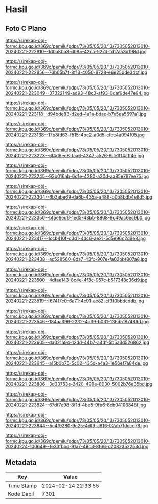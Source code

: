 # Hasil

## Foto C Plano

https://sirekap-obj-formc.kpu.go.id/369c/pemilu/pdpr/73/05/05/20/13/7305052013010-20240221-222910--1d0a80a3-d085-42ca-927d-fd17a53d198d.jpg

https://sirekap-obj-formc.kpu.go.id/369c/pemilu/pdpr/73/05/05/20/13/7305052013010-20240221-222956--76b05b7f-8f13-4050-9728-e6e25bde34cf.jpg

https://sirekap-obj-formc.kpu.go.id/369c/pemilu/pdpr/73/05/05/20/13/7305052013010-20240221-223049--37322149-ad93-48c3-af93-0daf9de47e94.jpg

https://sirekap-obj-formc.kpu.go.id/369c/pemilu/pdpr/73/05/05/20/13/7305052013010-20240221-223118--d94bde83-d2ed-4a1a-bdac-b7e5ea5697a1.jpg

https://sirekap-obj-formc.kpu.go.id/369c/pemilu/pdpr/73/05/05/20/13/7305052013010-20240221-223138--17b8fd63-f515-4be2-a0d5-cfec4a094f05.jpg

https://sirekap-obj-formc.kpu.go.id/369c/pemilu/pdpr/73/05/05/20/13/7305052013010-20240221-223223--6f4d6ee8-faa6-4347-a526-6de1f14a1f4e.jpg

https://sirekap-obj-formc.kpu.go.id/369c/pemilu/pdpr/73/05/05/20/13/7305052013010-20240221-223245--93b016ab-6d1e-4280-a30d-aa85e797ee75.jpg

https://sirekap-obj-formc.kpu.go.id/369c/pemilu/pdpr/73/05/05/20/13/7305052013010-20240221-223304--6b3abe69-da6b-435a-a488-b0b8bdb4e8d5.jpg

https://sirekap-obj-formc.kpu.go.id/369c/pemilu/pdpr/73/05/05/20/13/7305052013010-20240221-223350--bf5e6ed6-1ed5-43bb-8808-9c49ac6ec9b0.jpg

https://sirekap-obj-formc.kpu.go.id/369c/pemilu/pdpr/73/05/05/20/13/7305052013010-20240221-223417--1ccb410f-d3d1-4dc6-ae21-5d5e96c2d9e8.jpg

https://sirekap-obj-formc.kpu.go.id/369c/pemilu/pdpr/73/05/05/20/13/7305052013010-20240221-223438--ac528560-8da7-43fc-907e-fa02bbf807a8.jpg

https://sirekap-obj-formc.kpu.go.id/369c/pemilu/pdpr/73/05/05/20/13/7305052013010-20240221-223500--4dfae143-8c4e-4f3c-957c-b517348c36d9.jpg

https://sirekap-obj-formc.kpu.go.id/369c/pemilu/pdpr/73/05/05/20/13/7305052013010-20240221-223519--f674f7c0-6a71-4e91-ae82-cf3f0bbdcddb.jpg

https://sirekap-obj-formc.kpu.go.id/369c/pemilu/pdpr/73/05/05/20/13/7305052013010-20240221-223546--184aa396-2232-4c39-b031-136d5187489d.jpg

https://sirekap-obj-formc.kpu.go.id/369c/pemilu/pdpr/73/05/05/20/13/7305052013010-20240221-223605--da021a94-12dd-44b7-a4df-5b5a3d526862.jpg

https://sirekap-obj-formc.kpu.go.id/369c/pemilu/pdpr/73/05/05/20/13/7305052013010-20240221-223645--a15b0b75-5c02-435d-a4a3-1e56ef7a84de.jpg

https://sirekap-obj-formc.kpu.go.id/369c/pemilu/pdpr/73/05/05/20/13/7305052013010-20240221-223806--3d33753e-2420-499e-8030-5002b76e35bd.jpg

https://sirekap-obj-formc.kpu.go.id/369c/pemilu/pdpr/73/05/05/20/13/7305052013010-20240221-223824--67df7e98-8f1d-4be5-9fb6-8cb04106848f.jpg

https://sirekap-obj-formc.kpu.go.id/369c/pemilu/pdpr/73/05/05/20/13/7305052013010-20240221-223844--5c4f9280-9c25-4df9-a616-02ab71dccd78.jpg

https://sirekap-obj-formc.kpu.go.id/369c/pemilu/pdpr/73/05/05/20/13/7305052013010-20240224-100649--fe33fbbd-91a7-49c3-8f66-c2082352253d.jpg


## Metadata

| Key        | Value               |
| ---------- | ------------------- |
| Time Stamp | 2024-02-24 22:33:55 |
| Kode Dapil | 7301                |



